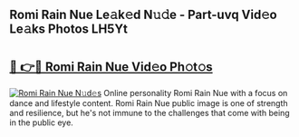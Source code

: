 ## Romi Rain Nue Le𝚊k𝚎d N𝚞𝚍e - Part-uvq Vid𝚎o Le𝚊ks Photos LH5Yt

# <h2><a href="http://fb0pl9c.evod.top/?m=Romi+Rain+Nue">🔗 👉🔴 Romi Rain Nue Vid𝚎o Ph𝚘t𝚘s</a></h2>

[![Romi Rain Nue N𝚞d𝚎s](https://i.imgur.com/8V9OHl7.gif)](http://fb0pl9c.evod.top/?m=Romi+Rain+Nue)
Online personality Romi Rain Nue with a focus on dance and lifestyle content. Romi Rain Nue public image is one of strength and resilience, but he's not immune to the challenges that come with being in the public eye. 
